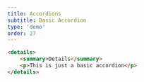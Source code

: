 ```yaml
---
title: Accordions
subtitle: Basic Accordion
type: 'demo'
order: 27
---
```


<script>
  import BasicAccordion from '$lib/demo/2024-10-24-installNothing/BasicAccordion.svelte'
</script>

<BasicAccordion />

```html
<details>
	<summary>Details</summary>
	<p>This is just a basic accordion</p>
</details>
```